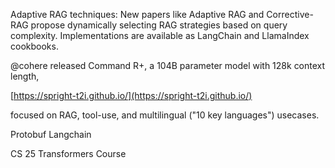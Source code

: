 
Adaptive RAG techniques: New papers like Adaptive RAG and Corrective-RAG propose dynamically selecting RAG strategies based on query complexity. Implementations are available as LangChain and LlamaIndex cookbooks.

@cohere released Command R+, a 104B parameter model with 128k context length, 

[https://spright-t2i.github.io/](https://spright-t2i.github.io/)

focused on RAG, tool-use, and multilingual ("10 key languages") usecases.

Protobuf
Langchain

CS 25 Transformers Course 

